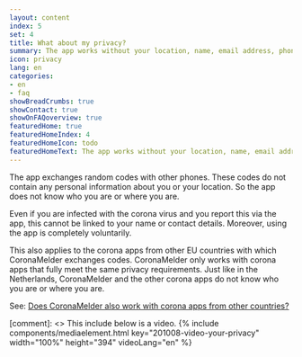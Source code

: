```yaml
---
layout: content
index: 5
set: 4
title: What about my privacy?
summary: The app works without your location, name, email address, phone number, or other contact details.
icon: privacy
lang: en
categories:
- en
- faq
showBreadCrumbs: true
showContact: true
showOnFAQoverview: true
featuredHome: true
featuredHomeIndex: 4
featuredHomeIcon: todo
featuredHomeText: The app works without your location, name, email address, phone number, or other contact details.
---
```


The app exchanges random codes with other phones. These codes do not contain any personal information about you or your location. So the app does not know who you are or where you are.
 
Even if you are infected with the corona virus and you report this via the app, this cannot be linked to your name or contact details. Moreover, using the app is completely voluntarily.

This also applies to the corona apps from other EU countries with which CoronaMelder exchanges codes. CoronaMelder only works with corona apps that fully meet the same privacy requirements. Just like in the Netherlands, CoronaMelder and the other corona apps do not know who you are or where you are.

See: [Does CoronaMelder also work with corona apps from other countries?](/en/faq/13-gebruik-app-uit-ander-land)

[comment]: <> This include below is a video.
{% include components/mediaelement.html key="201008-video-your-privacy" width="100%" height="394"  videoLang="en" %}
